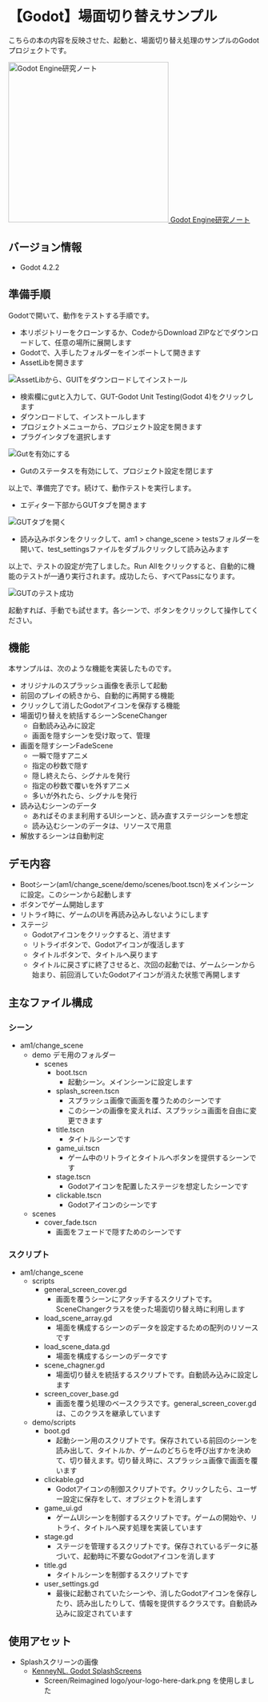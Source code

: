 # 【Godot】場面切り替えサンプル

こちらの本の内容を反映させた、起動と、場面切り替え処理のサンプルのGodotプロジェクトです。

<a href="https://techbookfest.org/organization/bgzSCidTdQc0gKCVvM3Ghe">
<img src="docs/images/hyoushi.jpg" alt="Godot Engine研究ノート" style="height: 320px">
</a>

<a href="https://techbookfest.org/organization/bgzSCidTdQc0gKCVvM3Ghe">
Godot Engine研究ノート
</a>


## バージョン情報

- Godot 4.2.2

## 準備手順

Godotで開いて、動作をテストする手順です。

- 本リポジトリーをクローンするか、CodeからDownload ZIPなどでダウンロードして、任意の場所に展開します
- Godotで、入手したフォルダーをインポートして開きます
- AssetLibを開きます

![AssetLibから、GUITをダウンロードしてインストール](./docs/images/search-gut.png)

- 検索欄にgutと入力して、GUT-Godot Unit Testing(Godot 4)をクリックします
- ダウンロードして、インストールします
- プロジェクトメニューから、プロジェクト設定を開きます
- プラグインタブを選択します

![Gutを有効にする](./docs/images/enable-gut.png)

- Gutのステータスを有効にして、プロジェクト設定を閉じます

以上で、準備完了です。続けて、動作テストを実行します。

- エディター下部からGUTタブを開きます

![GUTタブを開く](./docs/images/open-gut.png)

- 読み込みボタンをクリックして、am1 > change_scene > testsフォルダーを開いて、test_settingsファイルをダブルクリックして読み込みます

以上で、テストの設定が完了しました。Run Allをクリックすると、自動的に機能のテストが一通り実行されます。成功したら、すべてPassになります。

![GUTのテスト成功](./docs/images/gut-result.png)

起動すれば、手動でも試せます。各シーンで、ボタンをクリックして操作してください。

## 機能

本サンプルは、次のような機能を実装したものです。

- オリジナルのスプラッシュ画像を表示して起動
- 前回のプレイの続きから、自動的に再開する機能
- クリックして消したGodotアイコンを保存する機能
- 場面切り替えを統括するシーンSceneChanger
  - 自動読み込みに設定
  - 画面を隠すシーンを受け取って、管理
- 画面を隠すシーンFadeScene
  - 一瞬で隠すアニメ
  - 指定の秒数で隠す
  - 隠し終えたら、シグナルを発行
  - 指定の秒数で覆いを外すアニメ
  - 多いが外れたら、シグナルを発行
- 読み込むシーンのデータ
  - あればそのまま利用するUIシーンと、読み直すステージシーンを想定
  - 読み込むシーンのデータは、リソースで用意
- 解放するシーンは自動判定

## デモ内容

- Bootシーン(am1/change_scene/demo/scenes/boot.tscn)をメインシーンに設定。このシーンから起動します
- ボタンでゲーム開始します
- リトライ時に、ゲームのUIを再読み込みしないようにします
- ステージ
  - Godotアイコンをクリックすると、消せます
  - リトライボタンで、Godotアイコンが復活します
  - タイトルボタンで、タイトルへ戻ります
  - タイトルに戻さずに終了させると、次回の起動では、ゲームシーンから始まり、前回消していたGodotアイコンが消えた状態で再開します

## 主なファイル構成

### シーン
- am1/change_scene
  - demo デモ用のフォルダー
    - scenes
      - boot.tscn
        - 起動シーン。メインシーンに設定します
      - splash_screen.tscn
        - スプラッシュ画像で画面を覆うためのシーンです
        - このシーンの画像を変えれば、スプラッシュ画面を自由に変更できます
      - title.tscn
        - タイトルシーンです
      - game_ui.tscn
        - ゲーム中のリトライとタイトルへボタンを提供するシーンです
      - stage.tscn
        - Godotアイコンを配置したステージを想定したシーンです
      - clickable.tscn
        - Godotアイコンのシーンです
  - scenes
    - cover_fade.tscn
      - 画面をフェードで隠すためのシーンです

### スクリプト

- am1/change_scene
  - scripts
    - general_screen_cover.gd
      - 画面を覆うシーンにアタッチするスクリプトです。SceneChangerクラスを使った場面切り替え時に利用します
    - load_scene_array.gd
      - 場面を構成するシーンのデータを設定するための配列のリソースです
    - load_scene_data.gd
      - 場面を構成するシーンのデータです
    - scene_chagner.gd
      - 場面切り替えを統括するスクリプトです。自動読み込みに設定します
    - screen_cover_base.gd
      - 画面を覆う処理のベースクラスです。general_screen_cover.gdは、このクラスを継承しています
  - demo/scripts
    - boot.gd
      - 起動シーン用のスクリプトです。保存されている前回のシーンを読み出して、タイトルか、ゲームのどちらを呼び出すかを決めて、切り替えます。切り替え時に、スプラッシュ画像で画面を覆います
    - clickable.gd
      - Godotアイコンの制御スクリプトです。クリックしたら、ユーザー設定に保存をして、オブジェクトを消します
    - game_ui.gd
      - ゲームUIシーンを制御するスクリプトです。ゲームの開始や、リトライ、タイトルへ戻す処理を実装しています
    - stage.gd
      - ステージを管理するスクリプトです。保存されているデータに基づいて、起動時に不要なGodotアイコンを消します
    - title.gd
      - タイトルシーンを制御するスクリプトです
    - user_settings.gd
      - 最後に起動されていたシーンや、消したGodotアイコンを保存したり、読み出したりして、情報を提供するクラスです。自動読み込みに設定されています
  

<!--

## ドキュメント

- [シーン切り替え](docs/change-scene.md)
- [起動](docs/boot.md)

-->

## 使用アセット

- Splashスクリーンの画像
  - [KenneyNL. Godot SplashScreens](https://github.com/KenneyNL/Godot-SplashScreens)
    - Screen/Reimagined logo/your-logo-here-dark.png を使用しました
